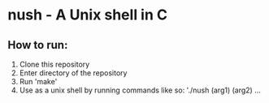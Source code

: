# nush - A Unix shell in C

## How to run:
1. Clone this repository 
2. Enter directory of the repository
3. Run 'make'
5. Use as a unix shell by running commands like so: './nush (arg1) (arg2) ...

